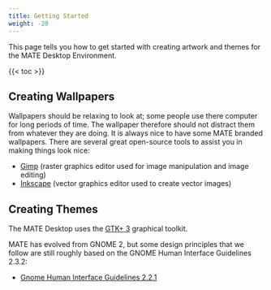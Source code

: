 ```yaml
---
title: Getting Started
weight: -20
---
```


This page tells you how to get started with creating artwork and themes for the MATE Desktop Environment.

{{< toc >}}


## Creating Wallpapers

Wallpapers should be relaxing to look at; some people use there computer for long periods of time. The wallpaper therefore should not distract them from whatever they are doing. It is always nice to have some MATE branded wallpapers. There are several great open-source tools to assist you in making things look nice:

- [Gimp](https://www.gimp.org/) (raster graphics editor used for image manipulation and image editing)
- [Inkscape](https://inkscape.org/) (vector graphics editor used to create vector images)

## Creating Themes

The MATE Desktop uses the [GTK+ 3](https://developer.gnome.org/gtk3/stable/) graphical toolkit.

MATE has evolved from GNOME 2, but some design principles that we follow are still roughly based on the GNOME Human Interface Guidelines 2.3.2:

 - [Gnome Human Interface Guidelines 2.2.1](https://mbkma.github.io/gnome-2-hig-book/)
